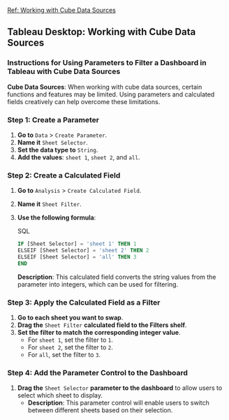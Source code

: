 
[Ref: Working with Cube Data Sources](https://help.tableau.com/current/pro/desktop/en-us/cubes.htm)
## Tableau Desktop: Working with Cube Data Sources

### Instructions for Using Parameters to Filter a Dashboard in Tableau with Cube Data Sources

 **Cube Data Sources**: When working with cube data sources, certain functions and features may be limited. Using parameters and calculated fields creatively can help overcome these limitations.


### Step 1: Create a Parameter

1.  **Go to**  `Data`  >  `Create Parameter`.
2.  **Name it**  `Sheet Selector`.
3.  **Set the data type to**  `String`.
4.  **Add the values**:  `sheet 1`,  `sheet 2`, and  `all`.

### Step 2: Create a Calculated Field

1.  **Go to**  `Analysis`  >  `Create Calculated Field`.
2.  **Name it**  `Sheet Filter`.
3.  **Use the following formula**:
    
    SQL
    
    ```sql
    IF [Sheet Selector] = 'sheet 1' THEN 1
    ELSEIF [Sheet Selector] = 'sheet 2' THEN 2
    ELSEIF [Sheet Selector] = 'all' THEN 3
    END
    
    ```

    
    **Description**: This calculated field converts the string values from the parameter into integers, which can be used for filtering.

### Step 3: Apply the Calculated Field as a Filter

1.  **Go to each sheet you want to swap**.
2.  **Drag the**  `Sheet Filter`  **calculated field to the Filters shelf**.
3.  **Set the filter to match the corresponding integer value**.
    -   For  `sheet 1`, set the filter to  `1`.
    -   For  `sheet 2`, set the filter to  `2`.
    -   For  `all`, set the filter to  `3`.

### Step 4: Add the Parameter Control to the Dashboard

1.  **Drag the**  `Sheet Selector`  **parameter to the dashboard**  to allow users to select which sheet to display.
    -   **Description**: This parameter control will enable users to switch between different sheets based on their selection.
